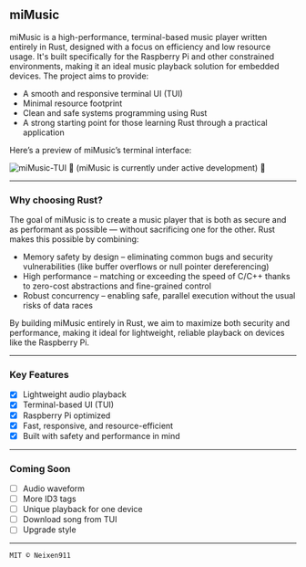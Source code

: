 ## miMusic

miMusic is a high-performance, terminal-based music player written entirely in Rust, designed with a focus on efficiency and low resource usage. It's built specifically for the Raspberry Pi and other constrained environments, making it an ideal music playback solution for embedded devices.
The project aims to provide:

- A smooth and responsive terminal UI (TUI)
- Minimal resource footprint
- Clean and safe systems programming using Rust
- A strong starting point for those learning Rust through a practical application

Here’s a preview of miMusic’s terminal interface:

![miMusic-TUI](https://github.com/user-attachments/assets/f6b57a55-5baa-4069-9a47-c5c2b05f8e10)
🚧 (miMusic is currently under active development) 🚧

------------------------------------

### Why choosing Rust?

The goal of miMusic is to create a music player that is both as secure and as performant as possible — without sacrificing one for the other.
Rust makes this possible by combining:
- Memory safety by design – eliminating common bugs and security vulnerabilities (like buffer overflows or null pointer dereferencing)
- High performance – matching or exceeding the speed of C/C++ thanks to zero-cost abstractions and fine-grained control
- Robust concurrency – enabling safe, parallel execution without the usual risks of data races

By building miMusic entirely in Rust, we aim to maximize both security and performance, making it ideal for lightweight, reliable playback on devices like the Raspberry Pi.

------------------------------------

### Key Features

- [x] Lightweight audio playback
- [x] Terminal-based UI (TUI)
- [x] Raspberry Pi optimized
- [x] Fast, responsive, and resource-efficient
- [x] Built with safety and performance in mind

------------------------------------

### Coming Soon

- [ ] Audio waveform
- [ ] More ID3 tags
- [ ] Unique playback for one device
- [ ] Download song from TUI
- [ ] Upgrade style

------------------------------------

    MIT © Neixen911
